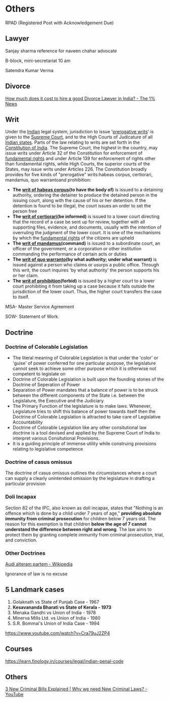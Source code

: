 # Others

RPAD (Registered Post with Acknowledgement Due)

## Lawyer

Sanjay sharma reference for naveen chahar advocate

B-block, mini-secretariat 10 am

Satendra Kumar Verma

## Divorce

[How much does it cost to hire a good Divorce Lawyer in India? - The 1% News](https://news.onepercentclub.io/legal/how-much-does-it-cost-to-hire-a-good-divorce-lawyer-in-india/6003/)

## Writ

Under the [Indian](https://en.wikipedia.org/wiki/India) legal system, jurisdiction to issue '[prerogative writs](https://en.wikipedia.org/wiki/Prerogative_writ)' is given to the [Supreme Court](https://en.wikipedia.org/wiki/Supreme_Court_of_India), and to the High Courts of Judicature of all [Indian states](https://en.wikipedia.org/wiki/States_of_India). Parts of the law relating to writs are set forth in the [Constitution of India](https://en.wikipedia.org/wiki/Constitution_of_India). The Supreme Court, the highest in the country, may issue writs under Article 32 of the Constitution for enforcement of [fundamental rights](https://en.wikipedia.org/wiki/Fundamental_rights_in_India) and under Article 139 for enforcement of rights other than fundamental rights, while High Courts, the superior courts of the States, may issue writs under Articles 226. The Constitution broadly provides for five kinds of "prerogative" writs:habeas corpus, certiorari, mandamus, quo warrantoand prohibition:

- **The [writ of habeas corpus](https://en.wikipedia.org/wiki/Writ_of_habeas_corpus)(to have the body of)** is issued to a detaining authority, ordering the detainer to produce the detained person in the issuing court, along with the cause of his or her detention. If the detention is found to be illegal, the court issues an order to set the person free
- **The [writ of certiorari](https://en.wikipedia.org/wiki/Writ_of_certiorari)(be informed)** is issued to a lower court directing that the record of a case be sent up for review, together with all supporting files, evidence, and documents, usually with the intention of overruling the judgment of the lower court. It is one of the mechanisms by which the [fundamental rights](https://en.wikipedia.org/wiki/Fundamental_Rights_and_Directive_Principles_of_India) of the citizens are upheld
- **The [writ of mandamus](https://en.wikipedia.org/wiki/Writ_of_mandamus)(command)** is issued to a subordinate court, an officer of the government, or a corporation or other institution commanding the performance of certain acts or duties
- **The [writ of quo warranto](https://en.wikipedia.org/wiki/Writ_of_quo_warranto)(by what authority; under what warrant)** is issued against a person who claims or usurps a public office. Through this writ, the court inquires 'by what authority' the person supports his or her claim.
- **The [writ of prohibition](https://en.wikipedia.org/wiki/Writ_of_prohibition)(forbid)** is issued by a higher court to a lower court prohibiting it from taking up a case because it falls outside the jurisdiction of the lower court. Thus, the higher court transfers the case to itself.

MSA- Master Service Agreement

SOW- Statement of Work.

## Doctrine

### Doctrine of Colorable Legislation

- The literal meaning of Colorable Legislation is that under the 'color' or 'guise' of power conferred for one particular purpose, the legislature cannot seek to achieve some other purpose which it is otherwise not competent to legislate on
- Doctrine of Colorable Legislation is built upon the founding stones of the Doctrine of Seperation of Power
- Separation of Power mandates that a balance of power is to be struck between the different components of the State i.e. between the Legislature, the Executive and the Judiciary
- The Primary Function of the legislature is to make laws. Whenever, Legislature tries to shift this balance of power towards itself then the Doctrine of Colorable Legislation is attracted to take care of Legislative Accountability
- Doctrine of Colorable Legislation like any other consitutional law doctrine is a tool devised and applied by the Supreme Court of India to interpret various Consitutional Provisions.
- It is a guiding principle of immense utility while construing provisions relating to legislative competence

### Doctrine of casus omissus

The doctrine of casus omissus outlines the circumstances where a court can supply a clearly unintended omission by the legislature in drafting a particular provision

### Doli Incapax

Section 82 of the IPC, also known as doli incapax, states that "Nothing is an offence which is done by a child under 7 years of age," **providing absolute immunity from criminal prosecution** for children below 7 years old. The reason for this exemption is that children **below the age of 7 cannot understand the difference between right and wrong**. The law aims to protect them by granting complete immunity from criminal prosecution, trial, and conviction.

### Other Doctrines

[Audi alteram partem - Wikipedia](https://en.wikipedia.org/wiki/Audi_alteram_partem)

Ignorance of law is no excuse

## 5 Landmark cases

1. Golaknath vs State of Punjab Case - 1967
2. **Kesavananda Bharati vs State of Kerala - 1973**
3. Menaka Gandhi vs Union of India - 1978
4. Minerva Mills Ltd. vs Union of India - 1980
5. S.R. Bommai's Union of India Case - 1994

https://www.youtube.com/watch?v=Cra79uJ2ZP4

## Courses

https://learn.finology.in/courses/legal/indian-penal-code

## Others

[3 New Criminal Bills Explained | Why we need New Criminal Laws? - YouTube](https://www.youtube.com/watch?v=ny6HImdeCfE)
